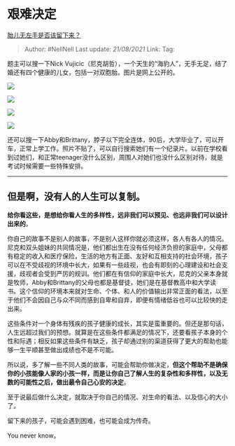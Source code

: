 # 艰难决定
[胎儿无左手是否该留下来？](https://www.zhihu.com/question/359056178/answer/988946095)

> Author: #NellNell
> Last update: *21/08/2021*
> Link:
> Tag:

题主可以搜一下Nick Vujicic（尼克胡哲），一个天生的“海豹人”，无手无足，结了婚还有四个健康的儿女，包括一对双胞胎。图片是网上公开的。

![](https://pic1.zhimg.com/50/v2-82a6396a7bff80b2a237ca9eb2d782e4_720w.jpg?source=c8b7c179)

![](https://pic1.zhimg.com/80/v2-82a6396a7bff80b2a237ca9eb2d782e4_720w.jpg?source=c8b7c179)

![](https://pic2.zhimg.com/50/v2-b346a3e13da7f466035b1e647cfdf81e_720w.jpg?source=c8b7c179)

![](https://pic2.zhimg.com/80/v2-b346a3e13da7f466035b1e647cfdf81e_720w.jpg?source=c8b7c179)

还可以搜一下Abby和Brittany，脖子以下完全连体，90后，大学毕业了，可以开车，正常上学工作。照片不贴了，可以自行搜索她们有一个纪录片。以前在学校看到过她们，和正常teenager没什么区别，周围人对她们也没什么区别对待，就是考试时候需要一些特殊安排。

---

## 但是啊，没有人的人生可以复制。

**给你看这些，是想给你看人生的多样性，远非我们可以预见、也远非我们可以设计出来的**。

你自己的故事不是别人的故事，不是别人这样你就必须这样，各人有各人的情况。尼克和双头姐妹的共同情况是，他们都出生在没有任何经济负担的家庭中，父母都有稳定的收入和医疗保险，生活的地方有正面、友好和互相支持的社会环境，孩子可以在不受歧视的环境中长大，如果有一些歧视，也会有即刻的心理建设和社会支援，歧视者会受到严厉的规训。他们都在有信仰的家庭中长大，尼克的父亲本身就是牧师，Abby和Brittany的父母也都是基督徒，她们是在基督教高中和大学读书。这个信仰的环境本来就对生命、个体、和人的价值输出非常正面的看法，以至于他们不会因自己与众不同而感到自卑和自弃，即便有情绪低谷也可以比较快的走出来。

这些条件对一个身体有残疾的孩子健康的成长，其实是蛮重要的。但还是那句话，人生远超过我们的预想。就算是在这些条件都满足的情况下，还要看孩子本身的个性和际遇；相反如果这些条件有缺乏，孩子却通过别的渠道获得了更大的帮助也能够一生平顺甚至做出成绩也不是不可能。

所以说，多了解一些不同人类的故事，可能会帮助你做决定，**但这个帮助不是确保你的小孩能像人家的小孩一样，而是让你自己了解人生的复杂性和多样性，以及无数的可能性之后，做出最令自己心安的决定**。

至于说最后做什么决定，就取决于你自己的情况、对生命的看法、以及信心的大小了。

留下来的孩子，可能会遇到困难，也可能会成为传奇。

You never know。
